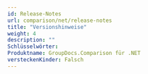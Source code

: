 ```yaml
---
id: Release-Notes
url: comparison/net/release-notes
title: "Versionshinweise"
weight: 4
description: ""
Schlüsselwörter:
Produktname: GroupDocs.Comparison für .NET
versteckenKinder: Falsch
---
```

